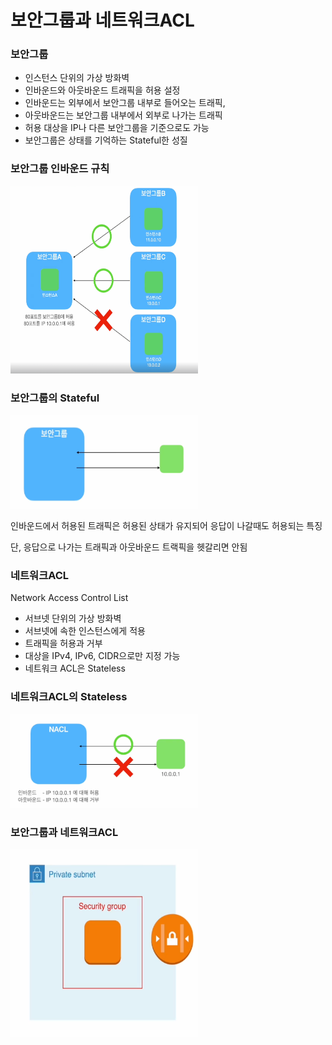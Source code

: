 # 보안그룹과 네트워크ACL

### 보안그룹

- 인스턴스 단위의 가상 방화벽
- 인바운드와 아웃바운드 트래픽을 허용 설정
- 인바운드는 외부에서 보안그룹 내부로 들어오는 트래픽,
- 아웃바운드는 보안그룹 내부에서 외부로 나가는 트래픽
- 허용 대상을 IP나 다른 보안그룹을 기준으로도 가능
- 보안그룹은 상태를 기억하는 Stateful한 성질

### 보안그룹 인바운드 규칙

<img src="../../img/보안그룹 인바운드 규칙.png" alt="가용영역" width="300" height="300"> 

### 보안그룹의 Stateful

<img src="../../img/보안그룹의 Stateful.png" alt="가용영역" width="300" height="150"> 

인바운드에서 허용된 트래픽은 허용된 상태가 유지되어 응답이 나갈때도 허용되는 특징

단, 응답으로 나가는 트래픽과 아웃바운드 트랙픽을 헷갈리면 안됨

### 네트워크ACL

Network Access Control List

- 서브넷 단위의 가상 방화벽
- 서브넷에 속한 인스턴스에게 적용
- 트래픽을 허용과 거부
- 대상을 IPv4, IPv6, CIDR으로만 지정 가능
- 네트워크 ACL은 Stateless

### 네트워크ACL의 Stateless

<img src="../../img/네트워크ACL의 Stateless.png" alt="가용영역" width="300" height="150"> 

### 보안그룹과 네트워크ACL

<img src="../../img/보안그룹과 네트워크ACL.png" alt="가용영역" width="300" height="300"> 